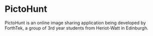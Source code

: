 # PictoHunt

PictoHunt is an online image sharing application being developed by ForthTek, a group of 3rd year students from Heriot-Watt in Edinburgh.
